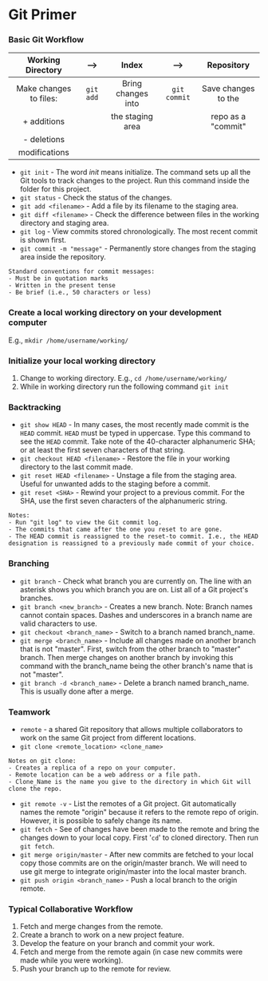 # Git Primer

### Basic Git Workflow

| Working Directory      | -->       | Index              | -->          | Repository          |
|:----------------------:|:---------:|:------------------:|:------------:|:-------------------:|
| Make changes to files: | `git add` | Bring changes into | `git commit` | Save changes to the |
| + additions            |           | the staging area   |              | repo as a "commit"  | 
| - deletions            |           |                    |              |                     |
| modifications          |           |                    |              |                     |

* `git init` - The word *init* means initialize. The command sets up all the Git tools to track changes to the project. Run this command inside the folder for this project.  
* `git status` - Check the status of the changes.  
* `git add <filename>` - Add a file by its filename to the staging area.  
* `git diff <filename>` - Check the difference between files in the working directory and staging area.  
* `git log` - View commits stored chronologically. The most recent commit is shown first.  
* `git commit -m "message"` - Permanently store changes from the staging area inside the repository.  
```
Standard conventions for commit messages:  
- Must be in quotation marks  
- Written in the present tense  
- Be brief (i.e., 50 characters or less)  
```

### Create a local working directory on your development computer
E.g., `mkdir /home/username/working/`  

### Initialize your local working directory
1. Change to working directory. E.g., `cd /home/username/working/`    
2. While in working directory run the following command `git init`

### Backtracking

* `git show HEAD` - In many cases, the most recently made commit is the `HEAD` commit. `HEAD` must be typed in uppercase. Type this command to see the `HEAD` commit. Take note of the 40-character alphanumeric SHA; or at least the first seven characters of that string.  
* `git checkout HEAD <filename>` - Restore the file in your working directory to the last commit made.  
* `git reset HEAD <filename>` - Unstage a file from the staging area. Useful for unwanted adds to the staging before a commit.  
* `git reset <SHA>` - Rewind your project to a previous commit. For the SHA, use the first seven characters of the alphanumeric string.  
```
Notes:  
- Run "git log" to view the Git commit log.  
- The commits that came after the one you reset to are gone.  
- The HEAD commit is reassigned to the reset-to commit. I.e., the HEAD designation is reassigned to a previously made commit of your choice.  
```

### Branching

* `git branch` - Check what branch you are currently on. The line with an asterisk shows you which branch you are on. List all of a Git project's branches.  
* `git branch <new_branch>` - Creates a new branch. Note: Branch names cannot contain spaces. Dashes and underscores in a branch name are valid characters to use.  
* `git checkout <branch_name>` - Switch to a branch named branch_name.  
* `git merge <branch_name>` - Include all changes made on another branch that is not "master". First, switch from the other branch to "master" branch. Then merge changes on another branch by invoking this command with the branch_name being the other branch's name that is not "master".  
* `git branch -d <branch_name>` - Delete a branch named branch_name. This is usually done after a merge.  

### Teamwork

* `remote` - a shared Git repository that allows multiple collaborators to work on the same Git project from different locations.  
* `git clone <remote_location> <clone_name>`  
```
Notes on git clone:
- Creates a replica of a repo on your computer.  
- Remote location can be a web address or a file path.  
- Clone_Name is the name you give to the directory in which Git will clone the repo.  
```
* `git remote -v` - List the remotes of a Git project. Git automatically names the remote "origin" because it refers to the remote repo of origin. However, it is possible to safely change its name.  
* `git fetch` - See of changes have been made to the remote and bring the changes down to your local copy. First '`cd`' to cloned directory. Then run `git fetch`.  
* `git merge origin/master` - After new commits are fetched to your local copy those commits are on the origin/master branch. We will need to use git merge to integrate origin/master into the local master branch.  
* `git push origin <branch_name>` - Push a local branch to the origin remote.  

### Typical Collaborative Workflow

1. Fetch and merge changes from the remote.  
2. Create a branch to work on a new project feature.  
3. Develop the feature on your branch and commit your work.  
4. Fetch and merge from the remote again (in case new commits were made while you were working).  
5. Push your branch up to the remote for review.  
